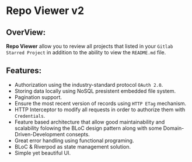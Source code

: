 # Repo Viewer v2

## OverView:
**Repo Viewer** allow you to review all projects that listed in your `Gitlab Starred Project` in addition to the ability to view the `README.md` file.

## Features:
* Authorization using the industry-standard protocol `OAuth 2.0`.
* Storing data locally using NoSQL presistent embedded file system.
* Pagination support.
* Ensure the most recent version of records using `HTTP ETag` mechanism.
* HTTP Interceptor to modify all requests in order to authorize them with `Credentials`.
* Feature based architecture that allow good maintainability and scalability folowing the BLoC design pattern along with some Domain-Driven-Development consepts.
* Great error handling using functional programing.
* BLoC & Riverpod as state management solution.
* Simple yet beautiful UI.
